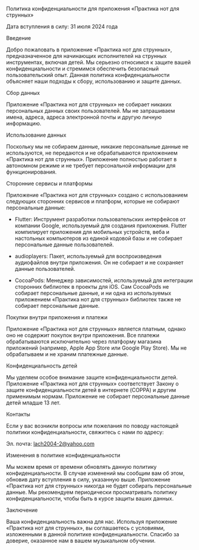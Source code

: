 Политика конфиденциальности для приложения «Практика нот для струнных»

Дата вступления в силу: 31 июля 2024 года

Введение

Добро пожаловать в приложение «Практика нот для струнных», предназначенное для начинающих исполнителей на струнных инструментах, включая детей. Мы серьезно относимся к защите вашей конфиденциальности и стремимся обеспечить безопасный пользовательский опыт. Данная политика конфиденциальности объясняет наши подходы к сбору, использованию и защите данных.

Сбор данных

Приложение «Практика нот для струнных» не собирает никаких персональных данных своих пользователей. Мы не запрашиваем имена, адреса, адреса электронной почты и другую личную информацию.

Использование данных

Поскольку мы не собираем данные, никакие персональные данные не используются, не передаются и не обрабатываются приложением «Практика нот для струнных». Приложение полностью работает в автономном режиме и не требует персональной информации для функционирования.

Сторонние сервисы и платформы

Приложение «Практика нот для струнных» создано с использованием следующих сторонних сервисов и платформ, которые не собирают персональные данные:

- Flutter: Инструмент разработки пользовательских интерфейсов от компании Google, используемый для создания приложения. Flutter компилирует приложения для мобильных устройств, веба и настольных компьютеров из единой кодовой базы и не собирает персональные данные пользователей.

- audioplayers: Пакет, используемый для воспроизведения аудиофайлов внутри приложения. Он не собирает и не сохраняет данные пользователей.

- CocoaPods: Менеджер зависимостей, используемый для интеграции сторонних библиотек в проекты для iOS. Сам CocoaPods не собирает персональные данные, и ни одна из используемых приложением «Практика нот для струнных» библиотек также не собирает персональные данные.

Покупки внутри приложения и платежи

Приложение «Практика нот для струнных» является платным, однако оно не содержит покупок внутри приложения. Все платежи обрабатываются исключительно через платформу магазина приложений (например, Apple App Store или Google Play Store). Мы не обрабатываем и не храним платежные данные.

Конфиденциальность детей

Мы уделяем особое внимание защите конфиденциальности детей. Приложение «Практика нот для струнных» соответствует Закону о защите конфиденциальности детей в интернете (COPPA) и другим применимым нормам. Приложение не собирает персональные данные детей младше 13 лет.

Контакты

Если у вас возникли вопросы или пожелания по поводу настоящей политики конфиденциальности, свяжитесь с нами по адресу:

Эл. почта: lach2004-2@yahoo.com

Изменения в политике конфиденциальности

Мы можем время от времени обновлять данную политику конфиденциальности. В случае изменений мы сообщим вам об этом, обновив дату вступления в силу, указанную выше. Приложение «Практика нот для струнных» никогда не будет собирать персональные данные. Мы рекомендуем периодически просматривать политику конфиденциальности, чтобы быть в курсе защиты ваших данных.

Заключение

Ваша конфиденциальность важна для нас. Используя приложение «Практика нот для струнных», вы соглашаетесь с условиями, изложенными в данной политике конфиденциальности. Спасибо за доверие, оказанное нам в вашем музыкальном обучении.


